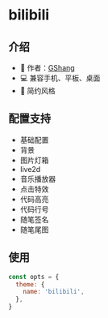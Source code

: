 # bilibili

<Screenshot 
    desktop="待上传..."
    pad="待上传..."
    phone="待上传..."
/>


## 介绍

- 👔 作者：[GShang](https://www.cnblogs.com/gshang/)
- 💻 兼容手机、平板、桌面
- 🎨 简约风格

## 配置支持

- 基础配置
- 背景
- 图片灯箱
- live2d
- 音乐播放器
- 点击特效
- 代码高亮
- 代码行号
- 随笔签名
- 随笔尾图

## 使用

```js
const opts = {
  theme: {
    name: 'bilibili',
  },
}
```
